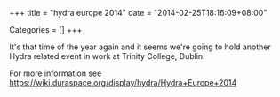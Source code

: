 +++
title = "hydra europe 2014"
date = "2014-02-25T18:16:09+08:00"


Categories = []
+++

It's that time of the year again and it seems we're going to hold another
Hydra related event in work at Trinity College, Dublin.

For more information see
https://wiki.duraspace.org/display/hydra/Hydra+Europe+2014
